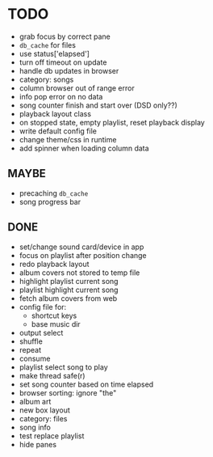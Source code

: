 # TODO

- grab focus by correct pane
- `db_cache` for files
- use status['elapsed']
- turn off timeout on update
- handle db updates in browser
- category: songs
- column browser out of range error
- info pop error on no data
- song counter finish and start over (DSD only??)
- playback layout class
- on stopped state, empty playlist, reset playback display
- write default config file
- change theme/css in runtime
- add spinner when loading column data

## MAYBE

- precaching `db_cache`
- song progress bar

## DONE

+ set/change sound card/device in app
+ focus on playlist after position change
+ redo playback layout
+ album covers not stored to temp file
+ highlight playlist current song
+ playlist highlight current song
+ fetch album covers from web
+ config file for:
  + shortcut keys
  + base music dir
+ output select
+ shuffle
+ repeat
+ consume
+ playlist select song to play
+ make thread safe(r)
+ set song counter based on time elapsed
+ browser sorting: ignore "the"
+ album art
+ new box layout
+ category: files
+ song info
+ test replace playlist
+ hide panes
